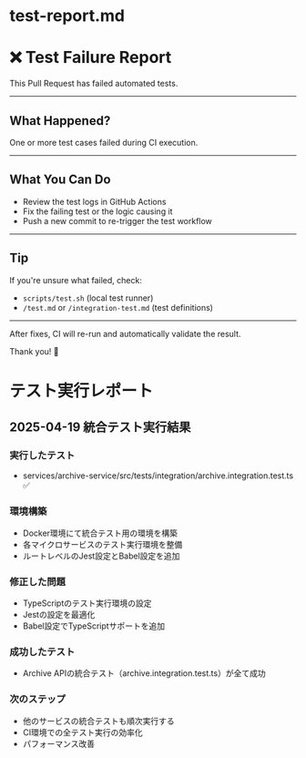 # test-report.md

# ❌ Test Failure Report

This Pull Request has failed automated tests.

---

## What Happened?

One or more test cases failed during CI execution.

---

## What You Can Do

- Review the test logs in GitHub Actions
- Fix the failing test or the logic causing it
- Push a new commit to re-trigger the test workflow

---

## Tip

If you're unsure what failed, check:

- `scripts/test.sh` (local test runner)
- `/test.md` or `/integration-test.md` (test definitions)

---

After fixes, CI will re-run and automatically validate the result.

Thank you! 🚀

# テスト実行レポート

## 2025-04-19 統合テスト実行結果

### 実行したテスト
- services/archive-service/src/tests/integration/archive.integration.test.ts ✅

### 環境構築 
- Docker環境にて統合テスト用の環境を構築
- 各マイクロサービスのテスト実行環境を整備
- ルートレベルのJest設定とBabel設定を追加

### 修正した問題
- TypeScriptのテスト実行環境の設定
- Jestの設定を最適化
- Babel設定でTypeScriptサポートを追加

### 成功したテスト
- Archive APIの統合テスト（archive.integration.test.ts）が全て成功

### 次のステップ
- 他のサービスの統合テストも順次実行する
- CI環境での全テスト実行の効率化
- パフォーマンス改善